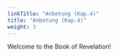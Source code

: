 ```yaml
---
linkTitle: "Anbetung (Kap.4)"
title: "Anbetung (Kap.4)"
weight: 3
---
```


Welcome to the Book of Revelation!

<!--more-->
